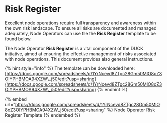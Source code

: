 # Risk Register

Excellent node operations require full transparency and awareness within the own risk landscape. To ensure all risks are documented and managed adequately, Node Operators can use the the **Risk Register** template to be found below.&#x20;

The Node Operator **Risk Register** is a vital component of the DUCK initiative, aimed at ensuring the effective management of risks associated with node operations. This document provides also general instructions.

{% hint style="info" %}
The template can be downloaded here:\
[https://docs.google.com/spreadsheets/d/1YrNcevd8ZTgc28Gm50MlO8oZ3OIYPHBMOA94XZW\_j50/edit?usp=sharing](https://docs.google.com/spreadsheets/d/1YrNcevd8ZTgc28Gm50MlO8oZ3OIYPHBMOA94XZW\_j50/edit?usp=sharing)
{% endhint %}

{% embed url="https://docs.google.com/spreadsheets/d/1YrNcevd8ZTgc28Gm50MlO8oZ3OIYPHBMOA94XZW_j50/edit?usp=sharing" %}
Node Operator Risk Register Template
{% endembed %}
